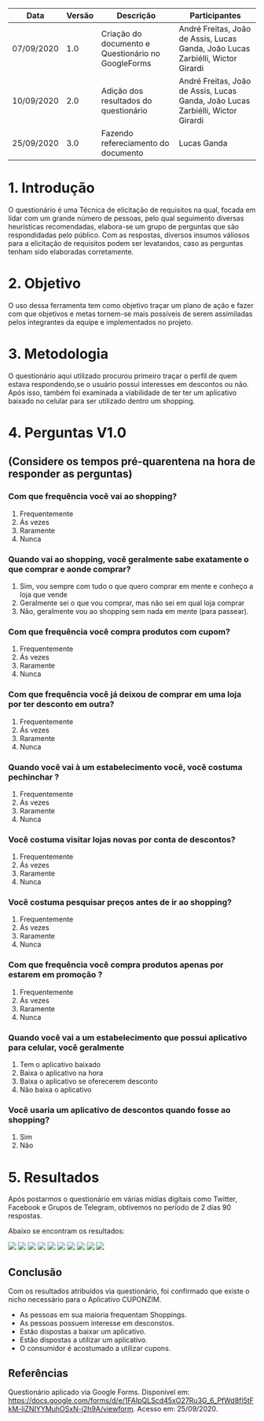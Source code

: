 | Data       | Versão | Descrição                                          | Participantes                                                                   |
| ---------- | ------ | -------------------------------------------------- | ------------------------------------------------------------------------------- |
| 07/09/2020 | 1.0    | Criação do documento e Questionário no GoogleForms | André Freitas, João de Assis, Lucas Ganda, João Lucas Zarbiélli, Wictor Girardi |
| 10/09/2020 | 2.0    |Adição dos resultados do questionário | André Freitas, João de Assis, Lucas Ganda, João Lucas Zarbiélli, Wictor Girardi |
| 25/09/2020 | 3.0    |Fazendo refereciamento do documento | Lucas Ganda |

# 1. Introdução

O questionário é uma Técnica de elicitação de requisitos na qual, focada em lídar com um grande número de pessoas, pelo qual seguimento diversas heurísticas recomendadas, elabora-se um grupo de perguntas que são respondidadas pelo público. Com as respostas, diversos insumos váliosos para a elicitação de requisitos podem ser levatandos, caso as perguntas tenham sido elaboradas corretamente.

# 2. Objetivo

O uso dessa ferramenta tem como objetivo traçar um plano de ação e fazer com que objetivos e metas tornem-se mais possíveis de serem assimiladas pelos integrantes da equipe e implementados no projeto.

# 3. Metodologia

O questionário aqui utilizado procurou primeiro traçar o perfil de quem estava respondendo,se o usuário possui interesses em descontos ou não.
Após isso, também foi examinada a viabilidade de ter ter um aplicativo baixado no celular para ser utilizado dentro um shopping.

# 4. Perguntas V1.0

## (Considere os tempos pré-quarentena na hora de responder as perguntas)

### Com que frequência você vai ao shopping?

1. Frequentemente
2. Ás vezes
3. Raramente
4. Nunca

### Quando vai ao shopping, você geralmente sabe exatamente o que comprar e aonde comprar?

1.  Sim, vou sempre com tudo o que quero comprar em mente e conheço a loja que vende
2.  Geralmente sei o que vou comprar, mas não sei em qual loja comprar
3.  Não, geralmente vou ao shopping sem nada em mente (para passear).

### Com que frequência você compra produtos com cupom?

1. Frequentemente
2. Ás vezes
3. Raramente
4. Nunca

### Com que frequência você já deixou de comprar em uma loja por ter desconto em outra?

1. Frequentemente
2. Ás vezes
3. Raramente
4. Nunca

### Quando você vai à um estabelecimento você, você costuma pechinchar ?

1. Frequentemente
2. Ás vezes
3. Raramente
4. Nunca

### Você costuma visitar lojas novas por conta de descontos?

1. Frequentemente
2. Ás vezes
3. Raramente
4. Nunca

### Você costuma pesquisar preços antes de ir ao shopping?

1. Frequentemente
2. Ás vezes
3. Raramente
4. Nunca

### Com que frequência você compra produtos apenas por estarem em promoção ?

1.  Frequentemente
2.  Ás vezes
3.  Raramente
4.  Nunca

### Quando você vai a um estabelecimento que possui aplicativo para celular, você geralmente

1.  Tem o aplicativo baixado
2.  Baixa o aplicativo na hora
3.  Baixa o aplicativo se oferecerem desconto
4.  Não baixa o aplicativo

### Você usaria um aplicativo de descontos quando fosse ao shopping?

1.  Sim
2.  Não



# 5. Resultados

Após postarmos o questionário em várias mídias digitais como Twitter, Facebook e Grupos de Telegram, obtivemos no período de 2 dias 90 respostas.

Abaixo se encontram os resultados:


![](https://i.imgur.com/AkFqAD4.png)
![](https://i.imgur.com/CgO0auS.png)
![](https://i.imgur.com/KL8sgwf.png)
![](https://i.imgur.com/C9Kr5CG.png)
![](https://i.imgur.com/75dkqBw.png)
![](https://i.imgur.com/osq7I1i.png)
![](https://i.imgur.com/VGkg9i8.png)
![](https://i.imgur.com/Z10Qa2E.png)
![](https://i.imgur.com/LJ42BML.png)
![](https://i.imgur.com/mIlqmgp.png)

## Conclusão

Com os resultados atribuídos via questionário, foi confirmado que existe o nicho necessário para o Aplicativo CUPONZIM.

* As pessoas em sua maioria frequentam Shoppings.
* As pessoas possuem interesse em desconstos.
* Estão dispostas a baixar um aplicativo.
* Estão dispostas a utilizar um aplicativo.
* O consumidor é acostumado a utilizar cupons.

## Referências 
Questionário aplicado via Google Forms. Disponível em: https://docs.google.com/forms/d/e/1FAIpQLScd45xO27Ru3G_6_PfWd8fl5tFkM-liZNIYYMuhOSxN-j2h9A/viewform. Acesso em: 25/09/2020.